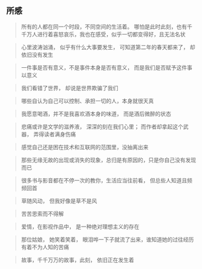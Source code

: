 ## 所感

> 所有的人都在同一个时段，不同空间的生活着。 哪怕是此时此刻，也有千千万人进行着喜怒哀乐，我也在感受，似乎一切都变得好，且无法名状

> 心里波涛汹涌， 似乎有什么大事要发生， 可知道第二年的春天都来了， 却依旧没有发生

> 一件事是否有意义，不是事件本身是否有意义， 而是我们是否赋予这件事以意义

> 我们看错了世界， 却说是世界欺骗了我们

> 哪些自认为自己可以控制、承担一切的人，本身就很天真

> 我愿意喝酒，并不是我喜欢酒本身的味道， 而是酒后微醉的状态

> 悲痛或许是文学的滋养液， 深深的刻在我们心里； 而作者却拿起这个武器， 弄得读者满身伤痛

> 感觉自己还是困在技术和互联网的范围里，没抽离出来

> 那些无缘无故的出现或消失的现象，总归是有原因的，只是你自己没有发现而已

> 很多书与影音都在不停一次的教你，生活应当往前看， 但总些人知道且频频回首
 
> 草随风动， 但我好像是草不是风

> 苦苦思索而不得解

> 爱情，在影视作品中， 是一种绝对理想主义的存在

> 那位姑娘， 她笑着笑着， 眼泪哗一下子就流了出来，谁知道她的过往经历有着不为人知的苦痛

> 故事，千千万万的故事，此刻， 依旧正在发生着
